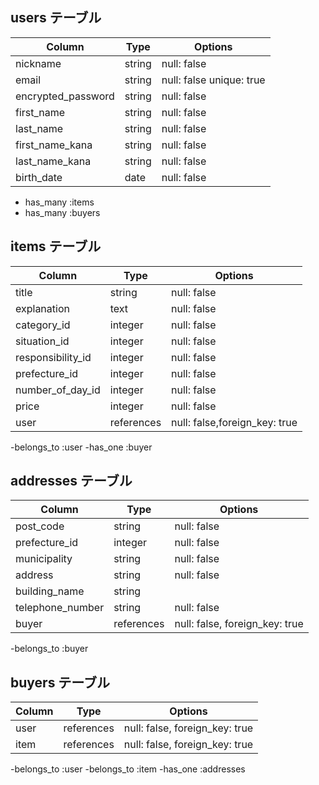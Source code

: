 ## users テーブル

| Column             | Type   | Options                   |
| ------------------ | ------ | ------------------------- |
| nickname           | string | null: false               |
| email              | string | null: false unique: true  |
| encrypted_password | string | null: false               |
| first_name         | string | null: false               |
| last_name          | string | null: false               |
| first_name_kana    | string | null: false               |
| last_name_kana     | string | null: false               |
| birth_date         | date   | null: false               |

- has_many :items
- has_many :buyers

## items テーブル

| Column            | Type       | Options                        |
| --------------    | ---------- | ------------------------------ |
| title             | string     | null: false                    |
| explanation       | text       | null: false                    |
| category_id       | integer    | null: false                    |
| situation_id      | integer    | null: false                    |
| responsibility_id | integer    | null: false                    |
| prefecture_id     | integer    | null: false                    |
| number_of_day_id  | integer    | null: false                    |
| price             | integer    | null: false                    |
| user              | references | null: false,foreign_key: true  |


-belongs_to :user
-has_one :buyer

## addresses テーブル

| Column           | Type       | Options                        |
| ---------------- | ---------- | ------------------------------ |
| post_code        | string     | null: false                    |
| prefecture_id    | integer    | null: false                    |
| municipality     | string     | null: false                    |
| address          | string     | null: false                    |
| building_name    | string     |                                |
| telephone_number | string     | null: false                    |
| buyer            | references | null: false, foreign_key: true |

-belongs_to :buyer

## buyers テーブル

| Column           | Type       | Options                        |
| ---------------- | ---------- | ------------------------------ |
| user             | references | null: false, foreign_key: true |
| item             | references | null: false, foreign_key: true |

-belongs_to :user
-belongs_to :item
-has_one :addresses